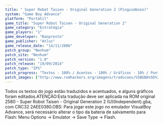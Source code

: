 ```yaml
---
title: " Super Robot Taisen - Original Generation 2 (Pinguimbozo)"
system: "Game Boy Advance"
platform: "Portátil"
game_title: "Super Robot Taisen - Original Generation 2"
game_category: "Estratégia"
game_players: "1"
game_developer: "Banpresto"
game_publisher: "Atlus"
game_release_date: "14/11/2006"
patch_group: "Nenhum"
patch_site: "Nenhum"
patch_version: "1.0"
patch_release: "19/09/2014"
patch_type: "IPS"
patch_progress: "Textos - 100% / Acentos - 100% / Gráficos - 10% / Ponteiros - 10%"
patch_images: ["http://www.romhackers.org/imagens/traducoes/%5BGBA%5D%20Super%20Robot%20Taisen%20-%20Original%20Generation%202%20-%20Pinguimbozo%20-%201.png","http://www.romhackers.org/imagens/traducoes/%5BGBA%5D%20Super%20Robot%20Taisen%20-%20Original%20Generation%202%20-%20Pinguimbozo%20-%202.png","http://www.romhackers.org/imagens/traducoes/%5BGBA%5D%20Super%20Robot%20Taisen%20-%20Original%20Generation%202%20-%20Pinguimbozo%20-%203.png"]
---
```

Todos os textos do jogo estão traduzidos e acentuados, e alguns gráficos foram editados.ATENÇÃO:Esta tradução deve ser aplicada na ROM original 2580 - Super Robot Taisen - Original Generation 2 (U)(Independent).gba, com CRC32 2AEE0380.OBS: Para jogar este jogo no emulador VisualBoy Advance, será necessário alterar o tipo da bateria de salvamento para Flash: Menu Options -> Emulator -> Save Type -> Flash.